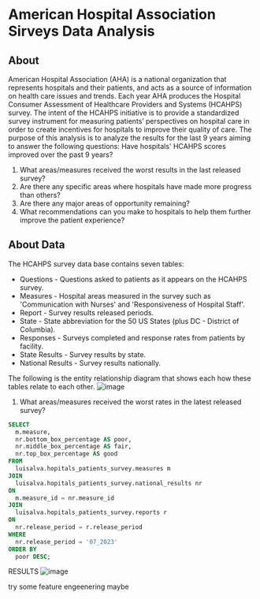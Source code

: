 # American Hospital Association Sirveys Data Analysis

## About

American Hospital Association (AHA) is a national organization that represents hospitals and their patients, and acts as a source of information on health care issues and trends. Each year AHA produces the Hospital Consumer Assessment of Healthcare Providers and Systems (HCAHPS) survey. The intent of the HCAHPS initiative is to provide a standardized survey instrument for measuring patients’ perspectives on hospital care in order to create incentives for hospitals to improve their quality of care. 
The purpose of this analysis is to analyze the results for the last 9 years aiming to answer the following questions:
Have hospitals' HCAHPS scores improved over the past 9 years?
1. What areas/measures received the worst results in the last released survey?
2. Are there any specific areas where hospitals have made more progress than others?
3. Are there any major areas of opportunity remaining?
4. What recommendations can you make to hospitals to help them further improve the patient experience?


## About Data

The HCAHPS survey data base contains seven tables:
* Questions - Questions asked to patients as it appears on the HCAHPS survey.
* Measures - Hospital areas measured in the survey such as 'Communication with Nurses' and 'Responsiveness of Hospital Staff'.
* Report - Survey results released periods.
* State - State abbreviation for the 50 US States (plus DC - District of Columbia).
* Responses - Surveys completed and response rates from patients by facility.
* State Results - Survey results by state.
* National Results - Survey results nationally.

The following is the entity relationship diagram that shows each how these tables relate to each other.
![image](https://github.com/Luis102487/patients_survey/assets/96627296/4de6a7fd-f3fc-4ab2-bc26-fff8c5d04614)

1. What areas/measures received the worst rates in the latest released survey?

```sql
SELECT
  m.measure,
  nr.bottom_box_percentage AS poor,
  nr.middle_box_percentage AS fair,
  nr.top_box_percentage AS good
FROM
  luisalva.hopitals_patients_survey.measures m
JOIN
  luisalva.hopitals_patients_survey.national_results nr
ON
  m.measure_id = nr.measure_id
JOIN
  luisalva.hopitals_patients_survey.reports r
ON
  nr.release_period = r.release_period
WHERE
  nr.release_period = '07_2023'
ORDER BY
  poor DESC;
```
RESULTS 
![image](https://github.com/Luis102487/patients_survey/assets/96627296/56f561c4-b874-4f7b-893e-e8d960846063)

try some feature engeenering maybe
